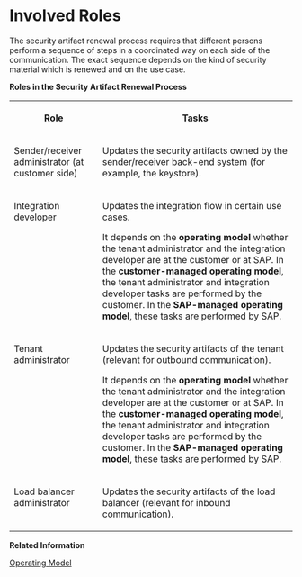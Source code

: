 <!-- loio3968091c619048729d789686dd7a74cd -->

# Involved Roles

The security artifact renewal process requires that different persons perform a sequence of steps in a coordinated way on each side of the communication. The exact sequence depends on the kind of security material which is renewed and on the use case.

**Roles in the Security Artifact Renewal Process**


<table>
<tr>
<th valign="top">

Role



</th>
<th valign="top">

Tasks



</th>
</tr>
<tr>
<td valign="top">

Sender/receiver administrator \(at customer side\)



</td>
<td valign="top">

Updates the security artifacts owned by the sender/receiver back-end system \(for example, the keystore\).



</td>
</tr>
<tr>
<td valign="top">

Integration developer



</td>
<td valign="top">

Updates the integration flow in certain use cases.

It depends on the **operating model** whether the tenant administrator and the integration developer are at the customer or at SAP. In the **customer-managed operating model**, the tenant administrator and integration developer tasks are performed by the customer. In the **SAP-managed operating model**, these tasks are performed by SAP.



</td>
</tr>
<tr>
<td valign="top">

Tenant administrator



</td>
<td valign="top">

Updates the security artifacts of the tenant \(relevant for outbound communication\).

It depends on the **operating model** whether the tenant administrator and the integration developer are at the customer or at SAP. In the **customer-managed operating model**, the tenant administrator and integration developer tasks are performed by the customer. In the **SAP-managed operating model**, these tasks are performed by SAP.



</td>
</tr>
<tr>
<td valign="top">

Load balancer administrator



</td>
<td valign="top">

Updates the security artifacts of the load balancer \(relevant for inbound communication\).



</td>
</tr>
</table>

**Related Information**  


[Operating Model](../WhatIsCloudIntegration/operating-model-72010e6.md "An operation model clearly defines the separation of tasks between SAP and the customer during all phases of an integration project.")


